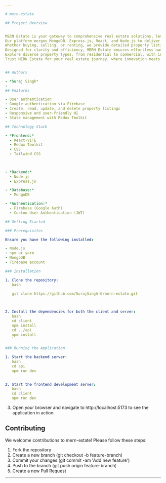 ```yaml
---

# mern-estate 

## Project Overview


MERN Estate is your gateway to comprehensive real estate solutions, leveraging cutting-edge technology and a user-centric approach.
Our platform merges MongoDB, Express.js, React, and Node.js to deliver a seamless browsing experience.
Whether buying, selling, or renting, we provide detailed property listings, market insights, and expert advice.
Designed for clarity and efficiency, MERN Estate ensures effortless navigation and robust functionality across devices.
Explore diverse property types, from residential to commercial, with integrated maps and virtual tours for informed decisions. 
Trust MERN Estate for your real estate journey, where innovation meets reliability, making property transactions simpler and more satisfying.


## Authors

- *Suraj Singh*
- 
## Features

- User authentication 
- Google authentication via Firebase
- Create, read, update, and delete property listings
- Responsive and user-friendly UI
- State management with Redux Toolkit

## Technology Stack

- *Frontend:*
  - React-VITE
  - Redux Toolkit
  - CSS 
  - Tailwind CSS
  
  

- *Backend:*
  - Node.js
  - Express.js

- *Database:*
  - MongoDB

- *Authentication:*
  - Firebase (Google Auth)
  - Custom User Authentication (JWT)

## Getting Started

### Prerequisites

Ensure you have the following installed:

- Node.js
- npm or yarn
- MongoDB
- Firebase account

### Installation

1. Clone the repository:
   bash
   
   git clone https://github.com/SurajSingh-G/mern-estate.git

   

2. Install the dependencies for both the client and server:
   bash
   cd client
   npm install
   cd ../api
   npm install
   `

### Running the Application

1. Start the backend server:
   bash
   cd api
   npm run dev
   

2. Start the frontend development server:
   bash
   cd client
   npm run dev
   ```

3. Open your browser and navigate to http://localhost:5173 to see the application in action.

## Contributing

We welcome contributions to mern-estate! Please follow these steps:

1. Fork the repository
2. Create a new branch (git checkout -b feature-branch)
3. Commit your changes (git commit -am 'Add new feature')
4. Push to the branch (git push origin feature-branch)
5. Create a new Pull Request



---
```

